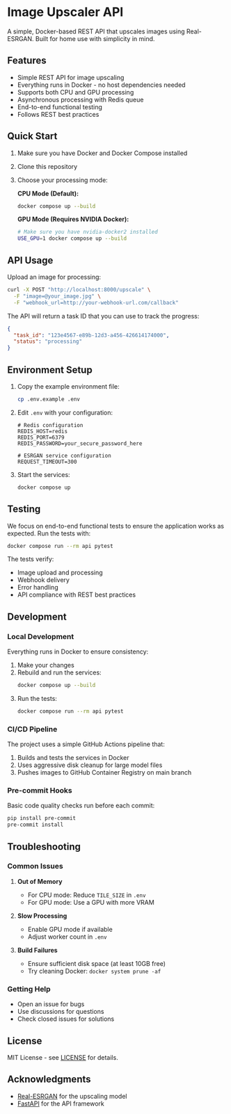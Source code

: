 # Image Upscaler API

A simple, Docker-based REST API that upscales images using Real-ESRGAN. Built for home use with simplicity in mind.

## Features

- Simple REST API for image upscaling
- Everything runs in Docker - no host dependencies needed
- Supports both CPU and GPU processing
- Asynchronous processing with Redis queue
- End-to-end functional testing
- Follows REST best practices

## Quick Start

1. Make sure you have Docker and Docker Compose installed
2. Clone this repository
3. Choose your processing mode:

   **CPU Mode (Default):**
   ```bash
   docker compose up --build
   ```

   **GPU Mode (Requires NVIDIA Docker):**
   ```bash
   # Make sure you have nvidia-docker2 installed
   USE_GPU=1 docker compose up --build
   ```

## API Usage

Upload an image for processing:
```bash
curl -X POST "http://localhost:8000/upscale" \
  -F "image=@your_image.jpg" \
  -F "webhook_url=http://your-webhook-url.com/callback"
```

The API will return a task ID that you can use to track the progress:
```json
{
  "task_id": "123e4567-e89b-12d3-a456-426614174000",
  "status": "processing"
}
```

## Environment Setup

1. Copy the example environment file:
   ```bash
   cp .env.example .env
   ```

2. Edit `.env` with your configuration:
   ```
   # Redis configuration
   REDIS_HOST=redis
   REDIS_PORT=6379
   REDIS_PASSWORD=your_secure_password_here

   # ESRGAN service configuration
   REQUEST_TIMEOUT=300
   ```

3. Start the services:
   ```bash
   docker compose up
   ```

## Testing

We focus on end-to-end functional tests to ensure the application works as expected. Run the tests with:

```bash
docker compose run --rm api pytest
```

The tests verify:
- Image upload and processing
- Webhook delivery
- Error handling
- API compliance with REST best practices

## Development

### Local Development

Everything runs in Docker to ensure consistency:

1. Make your changes
2. Rebuild and run the services:
   ```bash
   docker compose up --build
   ```
3. Run the tests:
   ```bash
   docker compose run --rm api pytest
   ```

### CI/CD Pipeline

The project uses a simple GitHub Actions pipeline that:

1. Builds and tests the services in Docker
2. Uses aggressive disk cleanup for large model files
3. Pushes images to GitHub Container Registry on main branch

### Pre-commit Hooks

Basic code quality checks run before each commit:

```bash
pip install pre-commit
pre-commit install
```

## Troubleshooting

### Common Issues

1. **Out of Memory**
   - For CPU mode: Reduce `TILE_SIZE` in `.env`
   - For GPU mode: Use a GPU with more VRAM

2. **Slow Processing**
   - Enable GPU mode if available
   - Adjust worker count in `.env`

3. **Build Failures**
   - Ensure sufficient disk space (at least 10GB free)
   - Try cleaning Docker: `docker system prune -af`

### Getting Help

- Open an issue for bugs
- Use discussions for questions
- Check closed issues for solutions

## License

MIT License - see [LICENSE](LICENSE) for details.

## Acknowledgments

- [Real-ESRGAN](https://github.com/xinntao/Real-ESRGAN) for the upscaling model
- [FastAPI](https://fastapi.tiangolo.com/) for the API framework
